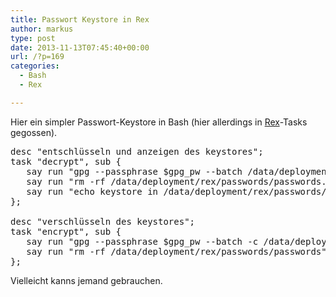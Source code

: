 ```yaml
---
title: Passwort Keystore in Rex
author: markus
type: post
date: 2013-11-13T07:45:40+00:00
url: /?p=169
categories:
  - Bash
  - Rex

---
```

Hier ein simpler Passwort-Keystore in Bash (hier allerdings in [Rex][1]-Tasks gegossen). 

<pre>desc "entschlüsseln und anzeigen des keystores";
task "decrypt", sub {
   say run "gpg --passphrase $gpg_pw --batch /data/deployment/rex/passwords/passwords.gpg";
   say run "rm -rf /data/deployment/rex/passwords/passwords.gpg";
   say run "echo keystore in /data/deployment/rex/passwords/passwords";
};

desc "verschlüsseln des keystores";
task "encrypt", sub {
   say run "gpg --passphrase $gpg_pw --batch -c /data/deployment/rex/passwords/passwords";
   say run "rm -rf /data/deployment/rex/passwords/passwords";
};
</pre>

Vielleicht kanns jemand gebrauchen.

 [1]: http://rexify.org